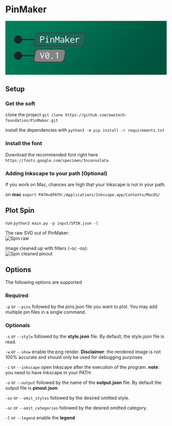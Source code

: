 # PinMaker

![PinMaker banner](Images/pinmaker_banner.png "banner")

## Setup

### Get the soft
clone the project `git clone https://github.com/owntech-foundation/PinMaker.git`

install the dependencies with `python3 -m pip install -r requirements.txt`

### Install the font
Download the recommended font right here ```https://fonts.google.com/specimen/Inconsolata```

### Adding Inkscape to your path (Optional)
If you work on Mac, chances are high that your Inkscape is not in your path.

on **mac**
```export PATH=$PATH:/Applications/Inkscape.app/Contents/MacOS/```

## Plot Spin

run `python3 main.py -p input/SPIN.json -l`

The raw SVG out of PinMaker: \
![Spin raw](Images/SPIN_raw.png "banner")

Image cleaned up with filters (-oc -os): \
![Spin cleaned pinout](Images/SPIN_pinout.png "banner")

## Options

The following options are supported

### Required

`-p` or `--pins` followed by the pins.json file you want to plot.
You may add multiple pin files in a single command.

### Optionals

`-s` or `--style` followed by the **style.json** file.
By default, the style.json file is read.

`-w` or `--show` enable the png render.
**Disclaimer**: the rendered image is not 100% accurate and should only be used for debugging purposes

`-i` or `--inkscape` open Inkscape after the execution of the program.
**note**: you need to have Inkscape in your PATH.

`-o` or `--output` followed by the name of the **output.json** file.
By default the output file is **pinout.json**

`-os` or `--omit_styles` followed by the desired omitted style.

`-oc` or `--omit_categories` followed by the desired omitted category.

`-l` or `--legend` enable the **legend**
